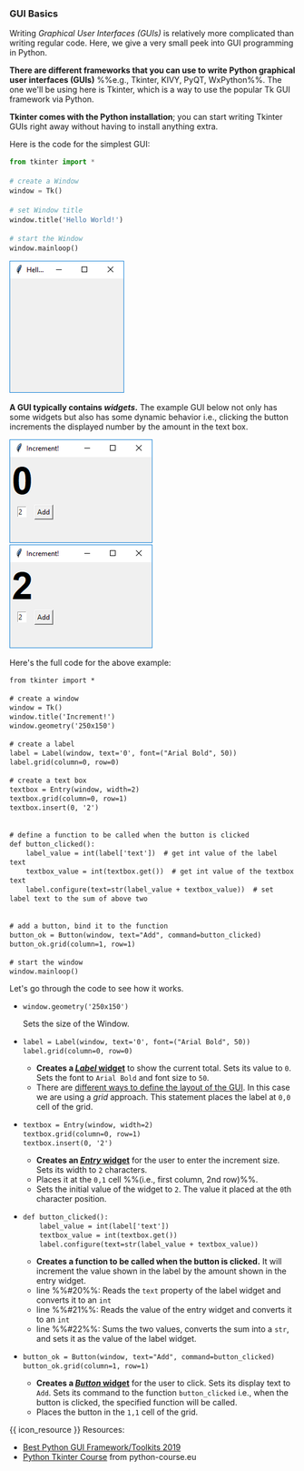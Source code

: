 ### GUI Basics

<box type="warning">

Writing _Graphical User Interfaces (GUIs)_ is relatively more complicated than writing regular code. Here, we give a very small peek into GUI programming in Python.
</box>

**There are different frameworks that you can use to write Python graphical user interfaces (GUIs)** %%e.g., Tkinter, KIVY, PyQT, WxPython%%. The one we'll be using here is Tkinter, which is a way to use the popular Tk GUI framework <tooltip content="Tk can be used via other languages too">via Python</tooltip>.

**Tkinter comes with the Python installation**; you can start writing Tkinter GUIs right away without having to install anything extra.

Here is the code for the simplest GUI:

<include src="inputOutput.md" boilerplate> 
<span id="input">

```python
from tkinter import *

# create a Window
window = Tk()

# set Window title
window.title('Hello World!')

# start the Window
window.mainloop()
```

</span>
<span id="output">

<img src="images/helloworld.png" />
</span>
</include>

<p/>

**A GUI typically contains <tooltip content="elements on a GUI such as buttons, labels, text boxes are called _widgets_">_widgets_</tooltip>.** The example GUI below not only has some widgets but also has some dynamic behavior i.e., clicking the button increments the displayed number by the amount in the text box.

<include src="inputOutput.md" boilerplate> 
<span id="input">

<img src="images/increment1.png" />
</span>
<span id="output">

<img src="images/increment2.png" />
</span>
</include>

<p/>

Here's the full code for the above example:
```python{highlight-lines="3,8,12,18,25,29"}
from tkinter import *

# create a window
window = Tk()
window.title('Increment!')
window.geometry('250x150')

# create a label
label = Label(window, text='0', font=("Arial Bold", 50))
label.grid(column=0, row=0)

# create a text box
textbox = Entry(window, width=2)
textbox.grid(column=0, row=1)
textbox.insert(0, '2')


# define a function to be called when the button is clicked
def button_clicked():
    label_value = int(label['text'])  # get int value of the label text
    textbox_value = int(textbox.get())  # get int value of the textbox text
    label.configure(text=str(label_value + textbox_value))  # set label text to the sum of above two


# add a button, bind it to the function
button_ok = Button(window, text="Add", command=button_clicked)
button_ok.grid(column=1, row=1)

# start the window
window.mainloop()
```

Let's go through the code to see how it works.

* ```python{start-from=6}
  window.geometry('250x150')
  ```
  Sets the size of the Window.<p/>

* ```python{start-from=9}
  label = Label(window, text='0', font=("Arial Bold", 50))
  label.grid(column=0, row=0)
  ```
  * **Creates a [_Label_ widget](https://www.python-course.eu/tkinter_labels.php)** to show the current total. Sets its value to `0`. Sets the font to `Arial Bold` and font size to `50`.
  * There are [different ways to define the <tooltip content="i.e., where widgets are placed">layout</tooltip> of the GUI](https://www.python-course.eu/tkinter_layout_management.php). In this case we are using a <tooltip content="It places the widgets in a 2-dimensional table, which consists of a number of rows and columns. The position of a widget is defined by a row and a column number.">_grid_ approach</tooltip>. This statement places the label at `0,0` cell of the grid.<p/>

* ```python{start-from=13}
  textbox = Entry(window, width=2)
  textbox.grid(column=0, row=1)
  textbox.insert(0, '2')
  ```
  * **Creates an [_Entry_ widget](https://www.python-course.eu/tkinter_entry_widgets.php)** for the user to enter the increment size. Sets its width to `2` characters.
  * Places it at the `0,1` cell %%(i.e., first column, 2nd row)%%.
  * Sets the initial value of the widget to `2`. The value it placed at the `0`th character position.<p/>

* ```python{start-from=19}
  def button_clicked():
      label_value = int(label['text'])
      textbox_value = int(textbox.get())
      label.configure(text=str(label_value + textbox_value))
  ```
  * **Creates a function to be called when the button is clicked.** It will increment the value shown in the label by the amount shown in the entry widget.
  * line %%#20%%: Reads the `text` property of the label widget and converts it to an `int`
  * line %%#21%%: Reads the value of the entry widget and converts it to an `int`
  * line %%#22%%: Sums the two values, converts the sum into a `str`, and sets it as the value of the label widget.<p/>

* ```python{start-from=26}
  button_ok = Button(window, text="Add", command=button_clicked)
  button_ok.grid(column=1, row=1)
  ```
  * **Creates a [_Button_ widget](https://www.python-course.eu/tkinter_buttons.php)** for the user to click. Sets its display text to `Add`. Sets its command to the function `button_clicked` i.e., when the button is clicked, the specified function will be called.
  * Places the button in the `1,1` cell of the grid.

{{ icon_resource }} Resources:
* [Best Python GUI Framework/Toolkits 2019](https://techsore.com/best-python-gui/)
* [Python Tkinter Course](https://www.python-course.eu/python_tkinter.php) from python-course.eu